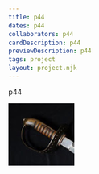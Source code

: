 ```yaml
---
title: p44
dates: p44
collaborators: p44
cardDescription: p44
previewDescription: p44
tags: project
layout: project.njk
---
```

p44

![](palash.png)
